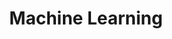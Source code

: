 ---
title: "Machine Learning"
layout: category
permalink: /categories/machine-learning/
author_profile: true
taxonomy: Machine Learning
sidebar:
  nav: "categories"
---